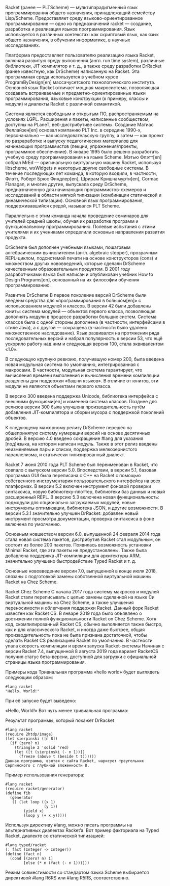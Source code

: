 Racket (ранее — PLTScheme) — мультипарадигменный язык программирования общего назначения, принадлежащий семейству Lisp/Scheme. Предоставляет среду языково-ориентированное программирование — одно из предназначений racket — создание, разработка и реализация языков программирования. Язык используется в различных контекстах: как скриптовый язык, как язык общего назначения, в обучении информатике, в научных исследованиях.

Платформа предоставляет пользователю реализацию языка Racket, включая развитую среду выполнения (англ. run time system), различные библиотеки, JIT-компилятор и т. д., а также среду разработки DrRacket (ранее известную, как DrScheme) написанную на Racket. Эта программная среда используется в учебном курсе ProgramByDesign[en] массачусетского технологического института. Основной язык Racket отличает мощная макросистема, позволяющая создавать встраиваемые и предметно-ориентированные языки программирования, языковые конструкции (к примеру, классы и модули) и диалекты Racket с различной семантикой.

Система является свободным и открытым ПО, распространяемым на условиях LGPL. Расширения и пакеты, написанные сообществом, доступны на PLaneT, веб-дистрибутиве системы.
Создание
Матиас Феллайзен[en] основал компанию PLT Inc. в середине 1990-х, первоначально — как исследовательскую группу, а затем — как проект по разраработке и выпуску педагогических материалов для начинающих программистов (лекции, упражнения/проекты, программное обеспечение). В январе 1995 было решено разработать учебную среду программирования на языке Scheme. Мэтью Флэтт[en] собрал MrEd — оригинальную виртуальную машину Racket, используя libscheme, wxWidgets и некоторые другие свободные системы. В течение последующих лет команда, в которую входили, в частности, Флэтт, Роберт Брюс Финдлер[en], Шрирам Кришнамурти[en], Cormac Flanagan, и многие другие, выпускала среду DrScheme, предназначенную для начинающих программистов-схемеров и исследований в области мягкой типизации (комбинации статической и динамической типизации). Основной язык программирования, поддерживавшийся средой, назывался PLT Scheme.

Параллельно с этим команда начала проведение семинаров для учителей средней школы, обучая их разработке программ и функциональному программированию. Полевые испытания с этими учителями и их учениками определили основные направления развития продукта.

DrScheme был дополнен учебными языками, пошаговым алгебраическим вычислителем (англ. algebraic stepper), прозрачным REPL-циклом, подсистемой печати на основе конструкторов (cons) и множеством других нововведений, которые сделали DrScheme качественным образовательным продуктом. В 2001 году разработчиками языка был написан и опубликован учебник How to Design Programs[en], основанный на их философии обучения программированию.

Развитие DrScheme
В первое поколение версий DrScheme были введены средства для «программирования в большом[en]» c использованием модулей и классов. В версии 42 были добавлены юниты: система модулей — объектов первого класса, позволяющая дополнять модули в процессе разработки больших систем. Система классов была с одной стороны дополнена (в частности, интерфейсами в стиле Java), а с другой — сокращена (в частности было удалено множественное наследование). Язык развивался на протяжении ряда последовательных версий и набрал популярность к версии 53, что ещё ускорило работу над ним и следующая версия 100, стала эквивалентом «1.0».

В следующую крупную ревизию, получившую номер 200, была введена новая модульная система по умолчанию, интегрированная с макросами. В частности, модульная система гарантирует, что вычисления времени выполнения и вычисления времени компиляции разделены для поддержки «башни языков». В отличие от юнитов, эти модули не являются объектами первого класса.

В версию 300 введена поддержка Unicode, библиотека интерфейса с внешними функциями[en] и изменена система классов. Позднее для релизов версии 300 была улучшена производительность путём добавления JIT-компилятора и сборки мусора с поддержкой поколений объектов.

К следующему мажорному релизу DrScheme перешёл на общепринятую систему нумерации версий на основе десятичных дробей. В версию 4.0 введено сокращение #lang для указания [под]языка, на котором написан модуль. Также в этот релиз введены неизменяемые пары и списки, поддержка мелкозернистого параллелизма, и статически типизированный диалект.

Racket
7 июня 2010 года PLT Scheme был переименован в Racket, что совпало с выпуском версии 5.0. Впоследствии, в версии 5.1, базовая программа GUI была переписана с C++ на Racket c помощью собственного инструментария пользовательского интерфейса на всех платформах. В версии 5.2 включен инструмент фоновой проверки синтаксиса, новую библиотеку-плоттер, библиотеки баз данных и новый расширенный REPL. В версию 5.3 включена новая функциональность: подмодули для опционально загружаемых модулей, новые инструменты оптимизации, библиотека JSON, и другие возможности. В версии 5.3.1 значительно улучшен DrRacket: добавлен новый инструмент просмотра документации, проверка синтаксиса в фоне включена по умолчанию.

Основным новшеством версии 6.0, выпущенной 24 февраля 2014 года стала новая система пакетов, дистрибутив Racket стал модульным, он состоит из более 200 пакетов. Появилась возможность установки Minimal Racket, где эти пакеты не предустановлены. Также была добавлена поддержка JIT-компиляции для архитектуры ARM, значительно улучшено быстродействие Typed Racket и т. д.

Основные нововведение версии 7.0, выпущенной в конце июля 2018, связаны с подготовкой замены собственной виртуальной машины Racket на Chez Scheme.

Racket Chez Scheme
С начала 2017 года систему макросов и модулей Racket стали переписывать с целью замены сделанной на языке Си виртуальной машины на Chez Scheme, а также улучшения переносимости и облегчения поддержки Racket. Данный форк Racket известен как Racket CS. В январе 2019 года было объявлено о достижении полной функциональности Racket on Chez Scheme. Хотя код, скомпилированный Racket CS, обычно выполняется также быстро, как и для классического Racket, и иногда даже быстрее, общая производительность пока не была признана достаточной, чтобы сделать Racket CS реализацией Racket по умолчанию. В частности упала скорость компиляции и время запуска Racket-системы Начиная с версии Racket 7.4, выпущенной 8 августа 2019 года вариант RacketCS получил статус бета-версии, доступной для загрузки с официальной страницы языка программирования.

Примеры кода
Тривиальная программа «hello world» будет выглядеть следующим образом:
```Racket
#lang racket
"Hello, World!"
```
При её запуске будет выведено:

«Hello, World!»
Вот чуть менее тривиальная программа:


Результат программы, который покажет DrRacket
```Racket
#lang racket
(require 2htdp/image)
(let sierpinski ([n 8])
  (if (zero? n)
    (triangle 2 'solid 'red)
    (let ([t (sierpinski (- n 1))])
      (freeze (above t (beside t t))))))
Данная программа, взятая с сайта Racket, нарисует треугольник Серпинского с глубиной вложенности 8.
```
Пример использования генератора:
```Racket
#lang racket
(require racket/generator)
(define fib
  (generator
   () (let loop ((x 1)
                 (y 1))
        (yield x)
        (loop y (+ x y)))))
```
Используя директиву #lang, можно писать программы на альтернативных диалектах Racket’a. Вот пример факториала на Typed Racket, диалекте со статической типизацией:
```Racket
#lang typed/racket
(: fact (Integer -> Integer))
(define (fact n)
  (cond [(zero? n) 1]
        [else (* n (fact (- n 1)))]))
```
Режим совместимости со стандартом языка Scheme выбирается директивой #lang R6RS или #lang R5RS, соответственно.
